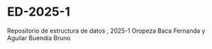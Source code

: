 # ED-2025-1
Repositorio de estructura de datos , 2025-1
Oropeza Baca Fernanda y Aguilar Buendía Bruno

